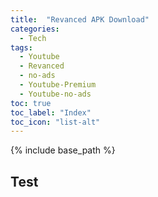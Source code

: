 ```yaml
---
title:  "Revanced APK Download"
categories: 
  - Tech
tags:
  - Youtube
  - Revanced
  - no-ads
  - Youtube-Premium
  - Youtube-no-ads
toc: true
toc_label: "Index"
toc_icon: "list-alt"
---
```


{% include base_path %}

## Test
